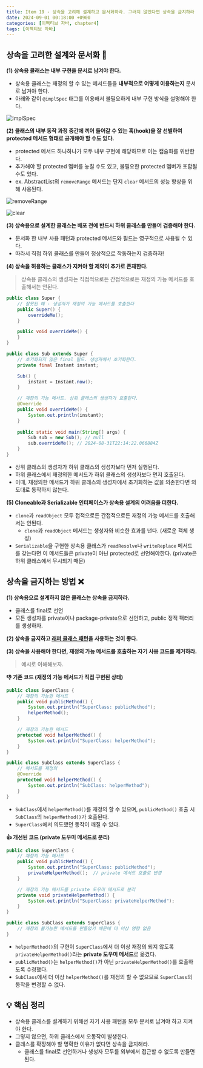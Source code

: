 ```yaml
---
title: Item 19 - 상속을 고려해 설계하고 문서화하라. 그러지 않았다면 상속을 금지하라
date: 2024-09-01 00:18:00 +0900
categories: [이펙티브 자바, chapter4]
tags: [이펙티브 자바]
---
```

## **상속을 고려한 설계와 문서화 📃**

**(1) 상속용 클래스는 내부 구현을 문서로 남겨야 한다.**
- 상속용 클래스는 재정의 할 수 있는 메서드들을 **내부적으로 어떻게 이용하는지** 문서로 남겨야 한다.
- 아래와 같이 `@implSpec` 태그를 이용해서 불필요하게 내부 구현 방식을 설명해야 한다.

![implSpec](https://github.com/user-attachments/assets/88c614b6-bb98-4b6f-a3d3-83b515865bfb)


**(2) 클래스의 내부 동작 과정 중간에 끼어 들어갈 수 있는 훅(hook)을 잘 선별하여 protected 메서드 형태로 공개해야 할 수도 있다.**
- protected 메서드 하나하나가 모두 내부 구현에 해당하므로 이는 캡슐화를 위반한다.
- 추가해야 할 protected 멤버를 놓칠 수도 있고, 불필요한 protected 멤버가 포함될 수도 있다.
- ex. AbstractList의 `removeRange` 메서드는 단지 `clear` 메서드의 성능 향상을 위해 사용된다.

![removeRange](https://github.com/user-attachments/assets/5acfdaab-a5d5-4303-84fd-167977530269)

![clear](https://github.com/user-attachments/assets/34f8b476-a1ed-4dcb-9970-37829689ccb2)


**(3) 상속용으로 설계한 클래스는 배포 전에 반드시 하위 클래스를 만들어 검증해야 한다.**
- 문서화 한 내부 사용 패턴과 protected 메서드와 필드는 영구적으로 사용될 수 있다.
- 따라서 직접 하위 클래스를 만들어 정상적으로 작동하는지 검증하자!


**(4) 상속을 허용하는 클래스가 지켜야 할 제약이 추가로 존재한다.**

> 상속용 클래스의 생성자는 직접적으로든 간접적으로든 재정의 가능 메서드를 호출해서는 안된다.

```java
public class Super {
    // 잘못된 예 - 생성자가 재정의 가능 메서드를 호출한다
    public Super() {
        overrideMe();
    }

    public void overrideMe() {
    }
}
```

```java
public class Sub extends Super {
    // 초기화되지 않은 final 필드. 생성자에서 초기화한다.
    private final Instant instant;

    Sub() {
        instant = Instant.now();
    }

    // 재정의 가능 메서드. 상위 클래스의 생성자가 호출한다.
    @Override
    public void overrideMe() {
        System.out.println(instant);
    }
    
    public static void main(String[] args) {
        Sub sub = new Sub(); // null
        sub.overrideMe(); // 2024-08-31T22:14:22.066884Z
    }
}
```
- 상위 클래스의 생성자가 하위 클래스의 생성자보다 먼저 실행된다.
- 하위 클래스에서 재정의한 메서드가 하위 클래스의 생성자보다 먼저 호출된다.
- 이때, 재정의한 메서드가 하위 클래스의 생성자에서 초기화하는 값을 의존한다면 의도대로 동작하지 않는다.


**(5) Cloneable과 Serializable 인터페이스가 상속용 설계의 어려움을 더한다.**
- `clone`과 `readObject` 모두 접적으로든 간접적으로든 재정의 가능 메서드를 호출해서는 안된다.
    - `clone`과 `readObject` 메서드는 생성자와 비슷한 효과를 낸다. (새로운 객체 생성)
- `Serializable`을 구현한 상속용 클래스가 `readResolve`나 `writeReplace` 메서드를 갖는다면 이 메서드들은 private이 아닌 protected로 선언해야한다.  (private은 하위 클래스에서 무시되기 때문)


## **상속을 금지하는 방법 ❌**
**(1) 상속용으로 설계하지 않은 클래스는 상속을 금지하라.**
- 클래스를 final로 선언
- 모든 생성자를 private이나 package-private으로 선언하고, public 정적 팩터리를 생성하자.


**(2) 상속을 금지하고 [래퍼 클래스 패턴](https://shinminjin.github.io/posts/decorator/)을 사용하는 것이 좋다.**


**(3) 상속을 사용해야 한다면, 재정의 가능 메서드를 호출하는 자기 사용 코드를 제거하라.**

> 예시로 이해해보자.

**👎 기존 코드 (재정의 가능 메서드가 직접 구현된 상태)**

```java
public class SuperClass {
    // 재정의 가능한 메서드
    public void publicMethod() {
        System.out.println("SuperClass: publicMethod");
        helperMethod();
    }

    // 재정의 가능한 메서드
    protected void helperMethod() {
        System.out.println("SuperClass: helperMethod");
    }
}

public class SubClass extends SuperClass {
    // 메서드를 재정의
    @Override
    protected void helperMethod() {
        System.out.println("SubClass: helperMethod");
    }
}
```
- `SubClass`에서 `helperMethod()`를 재정의 할 수 있으며, `publicMethod()` 호출 시 `SubClass`의 `helperMethod()`가 호출된다.
- `SuperClass`에서 의도했던 동작이 깨질 수 있다.


**👍️ 개선된 코드 (private 도우미 메서드로 분리)**
```java
public class SuperClass {
    // 재정의 가능 메서드
    public void publicMethod() {
        System.out.println("SuperClass: publicMethod");
        privateHelperMethod();  // private 메서드 호출로 변경
    }

    // 재정의 가능 메서드를 private 도우미 메서드로 분리
    private void privateHelperMethod() {
        System.out.println("SuperClass: privateHelperMethod");
    }
}

public class SubClass extends SuperClass {
    // 재정의 불가능한 메서드를 만들었기 때문에 더 이상 영향 없음
}
```
- `helperMethod()`의 구현이 `SuperClass`에서 더 이상 재정의 되지 않도록 `privateHelperMethod()`라는 **private 도우미 메서드**로 옮겼다.
- `publicMethod()`는  `helperMethod()`가 아닌 `privateHelperMethod()`를 호출하도록 수정했다.
- `SubClass`에서 더 이상 `helperMethod()`를 재정의 할 수 없으므로 `SuperClass`의 동작을 변경할 수 없다.


## **💡 핵심 정리**

- 상속용 클래스를 설계하기 위해선 자기 사용 패턴을 모두 문서로 남겨야 하고 지켜야 한다.
- 그렇지 않으면, 하위 클래스에서 오동작이 발생한다.
- 클래스를 확장해야 할 명확한 이유가 없다면 상속을 금지해라.
    - 클래스를 final로 선언하거나 생성자 모두를 외부에서 접근할 수 없도록 만들면 된다.
